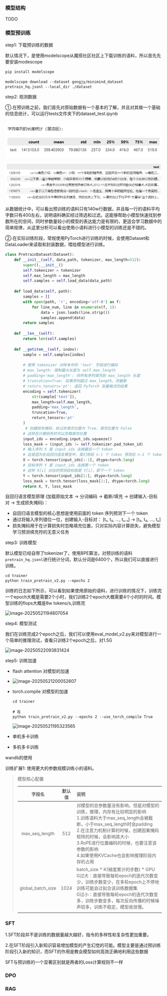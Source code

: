 ### 模型结构
TODO



### 模型预训练

step1: 下载预训练的数据

默认情况下，是使用modelscope从魔搭社区社区上下载训练的语料，所以首先先要安装modescope

```shell
pip install modelscope

modelscope download --dataset gongjy/minimind_dataset pretrain_hq.jsonl --local_dir ./dataset
```

step2: 观测数据

①.在预训练之前，我们首先对原始数据有一个基本的了解，并且对其做一个基础的信息统计，可以运行tests文件夹下的dataset_test.ipynb

![image-20250520103523431](images/image-20250520103523431.png)

![image-20250520103559483](images/image-20250520103559483.png)

从数据统计中，可以看出预训练的语料只有140w行数据，并且每一行的语料平均字数只有400左右，说明语料确实经过筛选和过滤。这能够帮助小模型快速找到参数所在的空间，同时参数量较小的模型的表达能力是有限的，更适合学习数据中的简单规律，从这里分析可以看出使用小语料进行小模型的训练还是不错的。

②.在实际训练阶段，常规使用PyTorch进行训练的时候，会使用Dataset和DataLoader来读取和封装数据，喂给模型进行训练。

```python
class PretrainDataset(Dataset):
    def __init__(self, data_path, tokenizer, max_length=512):
        super().__init__()
        self.tokenizer = tokenizer
        self.max_length = max_length
        self.samples = self.load_data(data_path)

    def load_data(self, path):
        samples = []
        with open(path, 'r', encoding='utf-8') as f:
            for line_num, line in enumerate(f, 1):
                data = json.loads(line.strip())
                samples.append(data)
        return samples

    def __len__(self):
        return len(self.samples)

    def __getitem__(self, index):
        sample = self.samples[index]

        # 使用 tokenizer 对样本中的 'text' 字段进行编码
        # max_length: 限制最大长度为 self.max_length
        # padding='max_length': 将所有序列填充到 max_length 长度
        # truncation=True: 如果序列超过 max_length，则截断
        # return_tensors='pt': 返回 PyTorch 张量格式的结果
        encoding = self.tokenizer(
            str(sample['text']),
            max_length=self.max_length,
            padding='max_length',
            truncation=True,
            return_tensors='pt'
        )
         # 创建损失掩码，标记非填充位置为 True，填充位置为 False
        # 这样在计算损失时可以忽略填充位置
        input_ids = encoding.input_ids.squeeze()
        loss_mask = (input_ids != self.tokenizer.pad_token_id)
        # 输入序列 X 是 input_ids 去掉最后一个 token
        # 这是因为在自回归语言模型中，我们用前 n-1 个 token 预测后 n-1 个 token
        X = torch.tensor(input_ids[:-1], dtype=torch.long)
        # 目标序列 Y 是 input_ids 去掉第一个 token
        # 这样 X[i] 对应的预测目标就是 Y[i]，即下一个 token
        Y = torch.tensor(input_ids[1:], dtype=torch.long)
        loss_mask = torch.tensor(loss_mask[1:], dtype=torch.long)
        return X, Y, loss_mask
```

自回归语言模型原理 (加载原始文本 → 分词编码 → 截断/填充 → 创建输入-目标对 → 生成损失掩码)：

- 自回归语言模型的核心思想是使用前面的 token 序列预测下一个 token
- 通过将输入序列错位一位，创建输入-目标对： [t₁, t₂, ..., tₙ₋₁] → [t₂, t₃, ..., tₙ]
- 损失掩码用于在计算损失时忽略填充位置，只对实际内容计算损失，避免模型学习预测填充符的无意义任务

step3: 训练模型

默认模型已经自带了tokenizer了，使用BPE算法，对预训练的语料`pretrain_hq.jsonl`进行统计分词，默认分词是6400个，所以我们可以直接进行训练。

```shell
cd trainer
python train_pretrain_v2.py --epochs 2
```

训练的日志如下所示，可以看到如果使用原始的语料，进行训练的情况下，训练完一个epoch大概是需要2个小时，我们训练2个epoch大概需要4个小时的时间。模型训练的flops大概是8w tokens/s,训练完	

![image-20250521194807054](E:\workspace\study_llm_in_action\study_llm_in_action\images\README\image-20250521194807054.png)

step4: 模型测试

我们在训练完成2个epoch之后，我们可以使用eval_model_v2.py来对模型进行一个简单的推理测试，查看只训练2个epoch之后，对1.5G

![image-20250522093831424](E:\workspace\study_llm_in_action\study_llm_in_action\images\README\image-20250522093831424.png)

step5: 训练加速

- flash attention 对模型的加速

- ![image-20250521200052607](E:\workspace\study_llm_in_action\study_llm_in_action\images\README\image-20250521200052607.png)

- torch.compile 对模型的加速

  ```
  cd trainer
  
  # 在
  python train_pretrain_v2.py --epochs 2 --use_torch_compile True
  ```

  ![image-20250521195323565](E:\workspace\study_llm_in_action\study_llm_in_action\images\README\image-20250521195323565.png)

- 单机多卡训练

- 多机多卡训练



wandb的使用



训练扩展1: 使用更大的参数规模训练小的语料。



> 模型核心配置
>
> |      字段名       | 默认值 | 说明                                                         |
> | :---------------: | :----: | :----------------------------------------------------------- |
> |  max_seq_length   |  512   | 对模型的总参数量没有影响，但是对模型的训练，推理，内存有比较明显的影响<br />1.训练语料大于max_seq_length会被截断，小于max_seq_length时会padding<br />2.在注意力机制计算的时候，创建因果掩码矩阵的时候，会影响其大小<br />3.RoPE进行位置编码的时候，也要注意该参数的影响<br />4.如果使用KVCache也会影响推理阶段内存的占用 |
> | global_batch_size |  1024  | batch_size * K(梯度累计的步数) * GPU<br />G过大：直接导致每轮epoch的迭代次数变少，训练步数变少，在多轮epoch上不停地训练可能会过拟合该训练数据集<br />G过小：直接导致每轮epoch的迭代次数变多，训练步数变多，每次反向传播的时候噪声较多，训练不稳定，模型收敛慢。 |
> |                   |        |                                                              |
>
> 



### SFT

1.SFT阶段并不是训练的数据量越大越好，指令的多样性和复杂性更加重要。

2.在SFT阶段引入新知识容易增加模型的产生幻觉的可能。模型主要是通过预训练阶段引入新的知识，而SFT的作用是教会模型如何高效正确地利用这些数据

SFT与预训练的一个显著区别就是两者的Loss计算规则不一样





### DPO











### RAG
